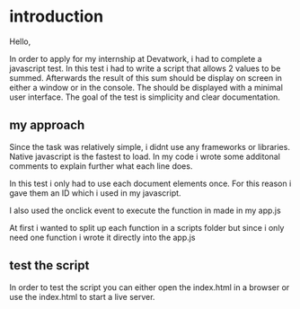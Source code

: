 # introduction

Hello,

In order to apply for my internship at Devatwork, i had to complete a javascript test. In this test i had to write a script that allows 2 values to be summed. Afterwards the result of this sum should be display on screen in either a window or in the console. The should be displayed with a minimal user interface. The goal of the test is simplicity and clear documentation.

## my approach

Since the task was relatively simple, i didnt use any frameworks or libraries. Native javascript is the fastest to load. In my code i wrote some additonal comments to explain further what each line does.

In this test i only had to use each document elements once. For this reason i gave them an ID which i used in my javascript.

I also used the onclick event to execute the function in made in my app.js

At first i wanted to split up each function in a scripts folder but since i only need one function i wrote it directly into the app.js

## test the script

In order to test the script you can either open the index.html in a browser or use the index.html to start a live server.